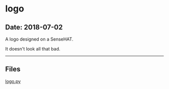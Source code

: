 # logo

## Date: 2018-07-02

A logo designed on a SenseHAT. 

It doesn't look all that bad.

-----

## Files

[logo.py](logo.py)